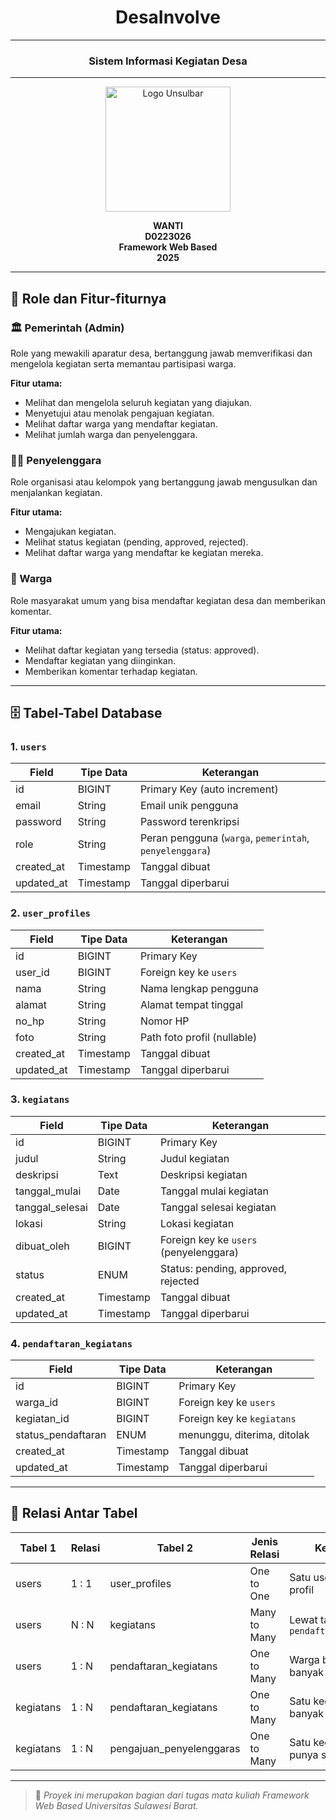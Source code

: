 <h1 align="center">DesaInvolve</h1>

<hr/>

<h3 align="center">Sistem Informasi Kegiatan Desa</h3>

---

<p align="center">
  <img src="https://github.com/user-attachments/assets/36f5b8ce-b59d-4c5d-892f-31a6f36b31b5" alt="Logo Unsulbar" width="200"/>
</p>

<p align="center">
  <strong>WANTI</strong><br/>
  <strong>D0223026</strong><br/>
  <strong>Framework Web Based</strong><br/>
  <strong>2025</strong>
</p>

---

## 👥 Role dan Fitur-fiturnya

### 🏛️ Pemerintah (Admin)
Role yang mewakili aparatur desa, bertanggung jawab memverifikasi dan mengelola kegiatan serta memantau partisipasi warga.

**Fitur utama:**
- Melihat dan mengelola seluruh kegiatan yang diajukan.
- Menyetujui atau menolak pengajuan kegiatan.
- Melihat daftar warga yang mendaftar kegiatan.
- Melihat jumlah warga dan penyelenggara.

### 🧑‍💼 Penyelenggara
Role organisasi atau kelompok yang bertanggung jawab mengusulkan dan menjalankan kegiatan.

**Fitur utama:**
- Mengajukan kegiatan.
- Melihat status kegiatan (pending, approved, rejected).
- Melihat daftar warga yang mendaftar ke kegiatan mereka.

### 👤 Warga
Role masyarakat umum yang bisa mendaftar kegiatan desa dan memberikan komentar.

**Fitur utama:**
- Melihat daftar kegiatan yang tersedia (status: approved).
- Mendaftar kegiatan yang diinginkan.
- Memberikan komentar terhadap kegiatan.

---

## 🗄️ Tabel-Tabel Database

### 1. `users`
| Field              | Tipe Data     | Keterangan                                  |
|-------------------|---------------|---------------------------------------------|
| id                | BIGINT        | Primary Key (auto increment)                |
| email             | String        | Email unik pengguna                         |
| password          | String        | Password terenkripsi                        |
| role              | String        | Peran pengguna (`warga`, `pemerintah`, `penyelenggara`) |
| created_at        | Timestamp     | Tanggal dibuat                              |
| updated_at        | Timestamp     | Tanggal diperbarui                          |

### 2. `user_profiles`
| Field     | Tipe Data | Keterangan                       |
|-----------|-----------|----------------------------------|
| id        | BIGINT    | Primary Key                      |
| user_id   | BIGINT    | Foreign key ke `users`           |
| nama      | String    | Nama lengkap pengguna            |
| alamat    | String    | Alamat tempat tinggal            |
| no_hp     | String    | Nomor HP                         |
| foto      | String    | Path foto profil (nullable)      |
| created_at| Timestamp | Tanggal dibuat                   |
| updated_at| Timestamp | Tanggal diperbarui               |

### 3. `kegiatans`
| Field           | Tipe Data | Keterangan                            |
|-----------------|-----------|----------------------------------------|
| id              | BIGINT    | Primary Key                            |
| judul           | String    | Judul kegiatan                         |
| deskripsi       | Text      | Deskripsi kegiatan                     |
| tanggal_mulai   | Date      | Tanggal mulai kegiatan                 |
| tanggal_selesai | Date      | Tanggal selesai kegiatan               |
| lokasi          | String    | Lokasi kegiatan                        |
| dibuat_oleh     | BIGINT    | Foreign key ke `users` (penyelenggara) |
| status          | ENUM      | Status: pending, approved, rejected    |
| created_at      | Timestamp | Tanggal dibuat                         |
| updated_at      | Timestamp | Tanggal diperbarui                     |

### 4. `pendaftaran_kegiatans`
| Field             | Tipe Data | Keterangan                       |
|-------------------|-----------|----------------------------------|
| id                | BIGINT    | Primary Key                      |
| warga_id          | BIGINT    | Foreign key ke `users`           |
| kegiatan_id       | BIGINT    | Foreign key ke `kegiatans`       |
| status_pendaftaran| ENUM      | menunggu, diterima, ditolak      |
| created_at        | Timestamp | Tanggal dibuat                   |
| updated_at        | Timestamp | Tanggal diperbarui               |

---

## 🔗 Relasi Antar Tabel

| Tabel 1         | Relasi | Tabel 2              | Jenis Relasi   | Keterangan                                              |
|-----------------|--------|----------------------|----------------|----------------------------------------------------------|
| users           | 1 : 1  | user_profiles         | One to One     | Satu user punya satu profil                              |
| users           | N : N  | kegiatans             | Many to Many   | Lewat tabel `pendaftaran_kegiatans`                     |
| users           | 1 : N  | pendaftaran_kegiatans | One to Many    | Warga bisa mendaftar banyak kegiatan                     |
| kegiatans       | 1 : N  | pendaftaran_kegiatans | One to Many    | Satu kegiatan punya banyak peserta                       |
| kegiatans       | 1 : N  | pengajuan_penyelenggaras | One to Many | Satu kegiatan bisa punya satu pengajuan                 |

---

> 📌 *Proyek ini merupakan bagian dari tugas mata kuliah Framework Web Based Universitas Sulawesi Barat.*
